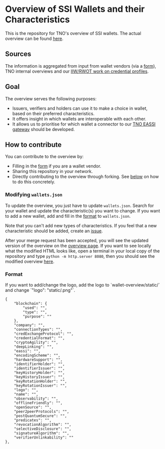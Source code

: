 # Overview of SSI Wallets and their Characteristics

This is the repository for TNO's overview of SSI wallets. The actual overview can be found [here](https://tno-ssi-lab.github.io/wallet-overview/).

## Sources
The information is aggregated from input from wallet vendors (via a [form](https://docs.google.com/forms/d/e/1FAIpQLSdM1h1n-LtbaB5ug8YEnT7pfa__2Y4ehhNobdsPdNMA63c4YQ/viewform?usp=sf_link?hl=en)), TNO internal overviews and our [IIW/RWOT work on credential profiles](https://github.com/vcstuff/credential-profile-comparison).

## Goal 
The overview serves the following purposes:
- Issuers, verifiers and holders can use it to make a choice in wallet, based on their preferred characteristics.
- It offers insight in which wallets are interoperable with each other.
- It allows us to prioritise for which wallet a connector to our [TNO EASSI gateway](https://eassi.ssi-lab.nl/) should be developed.

## How to contribute
You can contribute to the overview by:
- Filling in the [form](https://docs.google.com/forms/d/e/1FAIpQLSdM1h1n-LtbaB5ug8YEnT7pfa__2Y4ehhNobdsPdNMA63c4YQ/viewform?usp=sf_link?hl=en) if you are a wallet vendor.
- Sharing this repository in your network.
- Directly contributing to the overview through forking. See [below](#modifying-json) on how to do this concretely.

<h3 id="modifying-json">Modifying <code>wallets.json </code></h3>

To update the overview, you just have to update `wallets.json`. Search for your wallet and update the characteristic(s) you want to change. If you want to add a new wallet, add and fill in the [format](#format) to `wallets.json`.

Note that you can't add new types of characteristics. If you feel that a new characteristic should be added, create an [issue](https://github.com/tno-ssi-lab/wallet-overview/issues/new).

After your merge request has been accepted, you will see the updated version of the overview on the [overview page](https://tno-ssi-lab.github.io/wallet-overview/). If you want to see locally what the modified HTML looks like, open a terminal in your local copy of the repository and type `python -m http.server 8080`, then you should see the modified overview [here](http://localhost:8080/).

<h3 id="format">Format</h3>
If you want to add/change the logo, add the logo to `wallet-overview/static/` and change `"logo": "static/<your-wallet>.png"`.

    {
        "blockchain": {
            "used": "",
            "type": "",
            "purpose": ""
        },
        "company": "",
        "connectionTypes": "",
        "credExchangeProtocol": "",
        "credentialFormat": "",
        "cryptoAgility": "",
        "deepLinking": "",
        "eassi": "",
        "encodingScheme": "",
        "hardwareSupport": "",
        "identifierHolder": "",
        "identifierIssuer": "",
        "keyHistoryHolder": "",
        "keyHistoryIssuer": "",
        "keyRotationHolder": "",
        "keyRotationIssuer": "",
        "logo": "",
        "name": "",
        "observability": "",
        "offlineFriendly": "",
        "openSource": "",
        "peer2peerProtocols": "",
        "postQuantumSecure": "",
        "predicates": "",
        "revocationAlgorithm": "",
        "selectiveDisclosure": "",
        "signatureAlgorithm": "",
        "verifierUnlinkability": ""
    },
